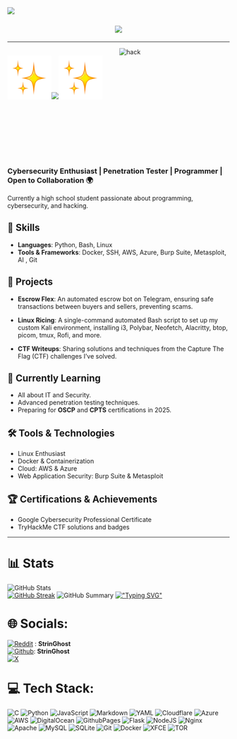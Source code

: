 <img src="https://github.com/StrinGhost/StrinGhost/blob/main/%E2%98%86%20__Ghost.jpeg">
<h3 align="center"><img src="https://readme-typing-svg.herokuapp.com/?font=Righteous&size=100&center=true&vCenter=true&width=1600&height=150&duration=4000&lines=Hello+There!+StrinGhost+Here!+" /></h3>

---
<img align="right" alt="hack" width="250" src="https://media.giphy.com/media/3oEjHWpiVIOGXT5l9m/giphy.gif">
 <h2><img width=100 src="https://github.com/StrinGhost/StrinGhost/blob/main/Sparkles.webp"><img src="https://readme-typing-svg.herokuapp.com?font=Bungee+Tint&size=50&duration=1&center=true&vCenter=true&pause=9&color=FFFFFF&width=435&lines=ABOUT+ME" width="500"/><img width=100 src="https://github.com/StrinGhost/StrinGhost/blob/main/Sparkles.webp"><br><br><br><br><br><br></h2>

### **Cybersecurity Enthusiast | Penetration Tester | Programmer  | Open to Collaboration 🌍** 

Currently a high school student passionate about programming, cybersecurity, and hacking.

## 🔧 Skills
- **Languages**: Python, Bash, Linux
- **Tools & Frameworks**: Docker, SSH, AWS, Azure, Burp Suite, Metasploit, AI , Git

## 🚀 Projects
- **Escrow Flex**: An automated escrow bot on Telegram, ensuring safe transactions between buyers and sellers, preventing scams.

- **Linux Ricing**: A single-command automated Bash script to set up my custom Kali environment, installing i3, Polybar, Neofetch, Alacritty, btop, picom, tmux, Rofi, and more.

- **CTF Writeups**: Sharing solutions and techniques from the Capture The Flag (CTF) challenges I’ve solved.
  
## 🌱 Currently Learning

- All about IT and Security.
- Advanced penetration testing techniques.
- Preparing for **OSCP** and **CPTS** certifications in 2025.

 ## 🛠️ Tools & Technologies
- Linux Enthusiast
- Docker & Containerization
- Cloud: AWS & Azure
- Web Application Security: Burp Suite & Metasploit

## 🏆 Certifications & Achievements
- Google Cybersecurity Professional Certificate
- TryHackMe CTF solutions and badges

---

# 📊 Stats

![GitHub Stats](http://github-profile-summary-cards.vercel.app/api/cards/stats?username=StrinGhost&theme=tokyonight)  
[![GitHub Streak](https://github-readme-streak-stats.herokuapp.com?user=StrinGhost&theme=tokyonight&hide_border=true&date_format=j%20M%5B%20Y%5D&card_width=480)](https://git.io/streak-stats)
![GitHub Summary](http://github-profile-summary-cards.vercel.app/api/cards/profile-details?username=StrinGhost&theme=tokyonight)
  [!["Typing SVG"](https://readme-typing-svg.herokuapp.com?font=Fantasque+Sans+Mono&weight=900&size=28&pause=1000&color=0e75b6&center=true&width=446&lines=Thank+you+for+visiting!+%F0%9F%91%8D)](https://git.io/typing-svg)
# 🌐 Socials:
[![Reddit](https://img.shields.io/badge/Reddit-%23FF4500.svg?logo=Reddit&logoColor=white)](https://reddit.com/user/StrinGhost) : **StrinGhost** <br>
[![Github](https://img.shields.io/badge/-Github-000?style=flat-square&logo=Github&logoColor=white&link=https://github.com/StrinGhost)](https://github.com/StrinGhost): **StrinGhost** <br>
[![X](https://img.shields.io/twitter/follow/StrinGhost)](https://x.com/StrinGhost) <br>

# 💻 Tech Stack:
![C](https://img.shields.io/badge/c-%2300599C.svg?style=for-the-badge&logo=c&logoColor=white) ![Python](https://img.shields.io/badge/python-3670A0?style=for-the-badge&logo=python&logoColor=ffdd54) ![JavaScript](https://img.shields.io/badge/javascript-%23323330.svg?style=for-the-badge&logo=javascript&logoColor=%23F7DF1E) ![Markdown](https://img.shields.io/badge/markdown-%23000000.svg?style=for-the-badge&logo=markdown&logoColor=white) ![YAML](https://img.shields.io/badge/yaml-%23ffffff.svg?style=for-the-badge&logo=yaml&logoColor=151515) ![Cloudflare](https://img.shields.io/badge/Cloudflare-F38020?style=for-the-badge&logo=Cloudflare&logoColor=white) ![Azure](https://img.shields.io/badge/azure-%230072C6.svg?style=for-the-badge&logo=microsoftazure&logoColor=white) ![AWS](https://img.shields.io/badge/AWS-%23FF9900.svg?style=for-the-badge&logo=amazon-aws&logoColor=white) ![DigitalOcean](https://img.shields.io/badge/DigitalOcean-%230167ff.svg?style=for-the-badge&logo=digitalOcean&logoColor=white) ![GithubPages](https://img.shields.io/badge/github%20pages-121013?style=for-the-badge&logo=github&logoColor=white) ![Flask](https://img.shields.io/badge/flask-%23000.svg?style=for-the-badge&logo=flask&logoColor=white) ![NodeJS](https://img.shields.io/badge/node.js-6DA55F?style=for-the-badge&logo=node.js&logoColor=white) ![Nginx](https://img.shields.io/badge/nginx-%23009639.svg?style=for-the-badge&logo=nginx&logoColor=white) ![Apache](https://img.shields.io/badge/apache-%23D42029.svg?style=for-the-badge&logo=apache&logoColor=white) ![MySQL](https://img.shields.io/badge/mysql-4479A1.svg?style=for-the-badge&logo=mysql&logoColor=white) ![SQLite](https://img.shields.io/badge/sqlite-%2307405e.svg?style=for-the-badge&logo=sqlite&logoColor=white) ![Git](https://img.shields.io/badge/git-%23F05033.svg?style=for-the-badge&logo=git&logoColor=white) ![Docker](https://img.shields.io/badge/docker-%230db7ed.svg?style=for-the-badge&logo=docker&logoColor=white) ![XFCE](https://img.shields.io/badge/XFCE-%232284F2.svg?style=for-the-badge&logo=xfce&logoColor=white) ![TOR](https://img.shields.io/badge/tor-%237E4798.svg?style=for-the-badge&logo=tor-project&logoColor=white)
